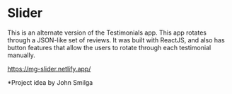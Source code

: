 # Slider

This is an alternate version of the Testimonials app. This app rotates through a JSON-like set of reviews. It was built with ReactJS, and also has button features that allow the users to rotate through each testimonial manually.


https://mg-slider.netlify.app/

*Project idea by John Smilga
